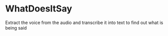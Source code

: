 # WhatDoesItSay

Extract the voice from the audio and transcribe it into text to find out what is being said
